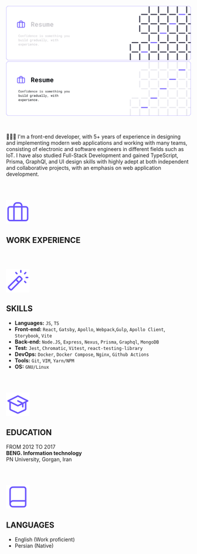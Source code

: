 ![header](./assets/resume-dark.png#gh-dark-mode-only)
![header](./assets/resume-light.png#gh-light-mode-only)

<br>

👨🏻‍💻 I'm a front-end developer, with 5+ years of experience in designing and implementing modern web applications and working with many teams, consisting of electronic and software engineers in different fields such as IoT. I have also studied Full-Stack Development and gained TypeScript, Prisma, GraphQl, and UI design skills with highly adept at both independent and collaborative projects, with an emphasis on web application development.

<br>
<br>

![experience](./assets/icons/briefcase-02.svg)

## WORK EXPERIENCE

<br>
<br>

![skills](./assets/icons/magic-wand-01.svg)

## SKILLS

- **Languages:** `JS`, `TS`
- **Front-end:** `React`, `Gatsby`, `Apollo`, `Webpack`,`Gulp`, `Apollo Client`, `Storybook`, `Vite`
- **Back-end:** `Node.JS`, `Express`, `Nexus`, `Prisma`, `Graphql`, `MongoDB`
- **Test:** `Jest`, `Chromatic`, `Vitest`, `react-testing-library`
- **DevOps:** `Docker`, `Docker Compose`, `Nginx`, `Github Actions`
- **Tools:** `Git`, `VIM`, `Yarn/NPM`
- **OS:** `GNU/Linux`

<br>
<br>

![education](./assets/icons/graduation-hat-02.svg)

## EDUCATION

FROM 2012 TO 2017<br>
**BENG. Information technology**<br>
PN University, Gorgan, Iran

<br>
<br>

![languages](./assets/icons/book-closed.svg)

## LANGUAGES

- English (Work proficient)
- Persian (Native)
